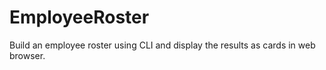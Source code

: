 # EmployeeRoster
Build an employee roster using CLI and display the results as cards in web browser.
